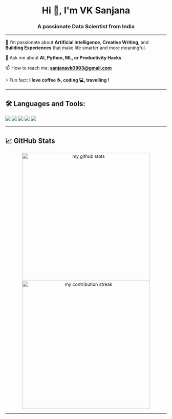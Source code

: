 <h1 align="center">Hi 👋, I'm VK Sanjana</h1>
<h3 align="center">A passionate Data Scientist from India</h3>

---

🌟 I’m passionate about **Artificial Intelligence**, **Creative Writing**, and **Building Experiences** that make life smarter and more meaningful.

💬 Ask me about **AI, Python, ML, or Productivity Hacks**

📫 How to reach me: **sanjanavk0903@gmail.com**



⚡ Fun fact: **I love coffee ☕, coding 💻, travelling !**

---

## 🛠️ Languages and Tools:
<p align="left">
  <img src="https://img.shields.io/badge/Python-3776AB?style=for-the-badge&logo=python&logoColor=white"/>
  <img src="https://img.shields.io/badge/CSS3-1572B6?style=for-the-badge&logo=css3&logoColor=white"/>
  <img src="https://img.shields.io/badge/Java-F7DF1E?style=for-the-badge&logo=java&logoColor=black"/>
  <img src="https://img.shields.io/badge/Blogging-FF5722?style=for-the-badge&logo=dev.to&logoColor=white"/>
  <img src="https://img.shields.io/badge/OpenAI-412991?style=for-the-badge&logo=openai&logoColor=white"/>
</p>
</p>

---

## 📈 GitHub Stats
<p align="center">
  <img src="https://github-readme-stats.vercel.app/api?username=yourusername&show_icons=true&theme=radical" alt="my github stats" width="400"/>
  <img src="https://github-readme-streak-stats.herokuapp.com/?user=yourusername&theme=radical" alt="my contribution streak" width="400"/>
</p>

---

<!---
VKSanjana-0309/VKSanjana-0309 is a ✨ special ✨ repository because its `README.md` (this file) appears on your GitHub profile.
You can click the Preview link to take a look at your changes.
--->
